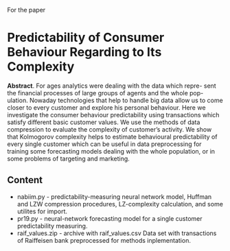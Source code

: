For the paper 
<H1>Predictability of Consumer Behaviour Regarding to Its Complexity</H1>
<p> <b>Abstract</b>. For ages analytics were dealing with the data which repre-
sent the financial processes of large groups of agents and the whole pop-
ulation. Nowaday technologies that help to handle big data allow us to
come closer to every customer and explore his personal behaviour. Here
we investigate the consumer behaviour predictability using transactions
which satisfy different basic customer values. We use the methods of data
compression to evaluate the complexity of customer’s activity. We show
that Kolmogorov complexity helps to estimate behavioural predictability
of every single customer which can be useful in data preprocessing for
training some forecasting models dealing with the whole population, or
in some problems of targeting and marketing.
</p>
<H2>Content</H2>
<ul>
<li>nabiim.py - predictability-measuring neural network model, Huffman and LZW compression procedures, LZ-complexity calculation, and some utilites for import.
<li>pr19.py - neural-network forecasting model for a single customer predictability measuring.
<li>raif_values.zip - archive with raif_values.csv Data set with transactions of Raiffeisen bank preprocessed for methods inplementation.
</ul>
